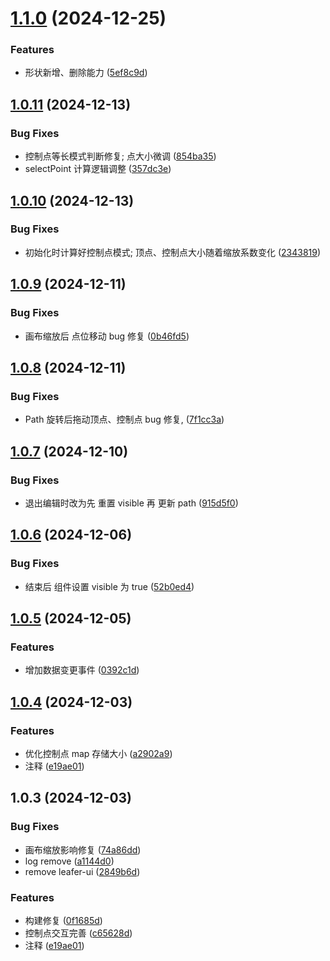

# [1.1.0](https://github.com/xjq7/leafer-x-path-editor/compare/1.0.11...1.1.0) (2024-12-25)


### Features

* 形状新增、删除能力 ([5ef8c9d](https://github.com/xjq7/leafer-x-path-editor/commit/5ef8c9d101697a774bca5d13e68074ae741f279b))

## [1.0.11](https://github.com/xjq7/leafer-x-path-editor/compare/1.0.10...1.0.11) (2024-12-13)


### Bug Fixes

* 控制点等长模式判断修复; 点大小微调 ([854ba35](https://github.com/xjq7/leafer-x-path-editor/commit/854ba35766c6b2987a7a88111c5995b3f726e356))
* selectPoint 计算逻辑调整 ([357dc3e](https://github.com/xjq7/leafer-x-path-editor/commit/357dc3e69878240590622c26ec56fd1c84fbdc0a))

## [1.0.10](https://github.com/xjq7/leafer-x-path-editor/compare/1.0.9...1.0.10) (2024-12-13)


### Bug Fixes

* 初始化时计算好控制点模式; 顶点、控制点大小随着缩放系数变化 ([2343819](https://github.com/xjq7/leafer-x-path-editor/commit/23438194afbbc9f0a573432b2fbf82ade1e3fbfc))

## [1.0.9](https://github.com/xjq7/leafer-x-path-editor/compare/1.0.8...1.0.9) (2024-12-11)


### Bug Fixes

* 画布缩放后 点位移动 bug 修复 ([0b46fd5](https://github.com/xjq7/leafer-x-path-editor/commit/0b46fd54c92ffe4f64e15457c900d1d548e8b5a1))

## [1.0.8](https://github.com/xjq7/leafer-x-path-editor/compare/1.0.7...1.0.8) (2024-12-11)


### Bug Fixes

* Path 旋转后拖动顶点、控制点 bug 修复, ([7f1cc3a](https://github.com/xjq7/leafer-x-path-editor/commit/7f1cc3addbdaabdb60c0e8c2c783e652f5294cad))

## [1.0.7](https://github.com/xjq7/leafer-x-path-editor/compare/1.0.6...1.0.7) (2024-12-10)


### Bug Fixes

* 退出编辑时改为先 重置 visible 再 更新 path ([915d5f0](https://github.com/xjq7/leafer-x-path-editor/commit/915d5f02fe7c4e5c7763479e51f18adf54cde84d))

## [1.0.6](https://github.com/xjq7/leafer-x-path-editor/compare/1.0.5...1.0.6) (2024-12-06)


### Bug Fixes

* 结束后 组件设置 visible 为 true ([52b0ed4](https://github.com/xjq7/leafer-x-path-editor/commit/52b0ed474e4e0af00b7a60edc71ce9f33d068a90))

## [1.0.5](https://github.com/xjq7/leafer-x-path-editor/compare/1.0.4...1.0.5) (2024-12-05)


### Features

* 增加数据变更事件 ([0392c1d](https://github.com/xjq7/leafer-x-path-editor/commit/0392c1df7c94c056e84b15344ca18cad0aa9bcba))

## [1.0.4](https://github.com/xjq7/leafer-x-path-editor/compare/1.0.3...1.0.4) (2024-12-03)


### Features

* 优化控制点 map 存储大小 ([a2902a9](https://github.com/xjq7/leafer-x-path-editor/commit/a2902a9e8984d2f3dcd265cc37b7ee09e4af2ede))
* 注释 ([e19ae01](https://github.com/xjq7/leafer-x-path-editor/commit/e19ae01c44db3da35343ceb119739f8051e4c032))

## 1.0.3 (2024-12-03)


### Bug Fixes

* 画布缩放影响修复 ([74a86dd](https://github.com/xjq7/leafer-x-path-editor/commit/74a86dd4967328417c5d90e431be9f52303888e3))
* log remove ([a1144d0](https://github.com/xjq7/leafer-x-path-editor/commit/a1144d05008e3d8d7502b861c8ca844da191d8c0))
* remove leafer-ui ([2849b6d](https://github.com/xjq7/leafer-x-path-editor/commit/2849b6dee4f771fe7830449143f19f76881f67fb))


### Features

* 构建修复 ([0f1685d](https://github.com/xjq7/leafer-x-path-editor/commit/0f1685dae24ac46effb1868923156111ae9b3e63))
* 控制点交互完善 ([c65628d](https://github.com/xjq7/leafer-x-path-editor/commit/c65628df2be8264cb0265765be69d6b97a1461c2))
* 注释 ([e19ae01](https://github.com/xjq7/leafer-x-path-editor/commit/e19ae01c44db3da35343ceb119739f8051e4c032))
